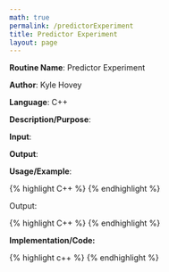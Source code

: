 ```yaml
---
math: true
permalink: /predictorExperiment
title: Predictor Experiment
layout: page
---
```


**Routine Name**: Predictor Experiment

**Author**: Kyle Hovey

**Language**: C++

**Description/Purpose**:

**Input**:

**Output**:

**Usage/Example**:

{% highlight C++ %}
{% endhighlight %}

Output:

{% highlight C++ %}
{% endhighlight %}

**Implementation/Code:**

{% highlight c++ %}
{% endhighlight %}

